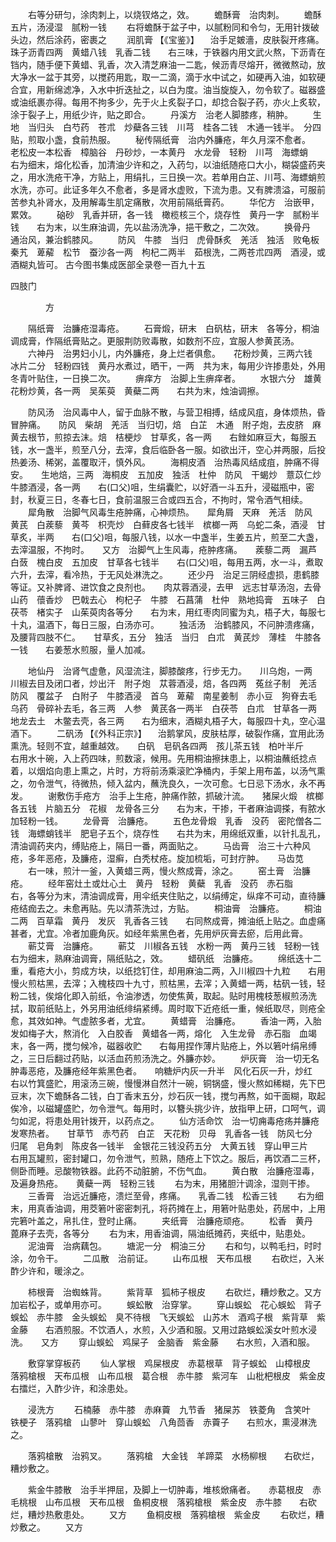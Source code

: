 <!-- { "loadSidebar": true } -->
　　右等分研匀，涂肉刺上，以烧钗烙之，效。
　　蟾酥膏　治肉刺。
　　蟾酥五片，汤浸湿　腻粉一钱
　　右将蟾酥于盆子中，以腻粉同和令匀，无用针拨破头边，然后涂药，密裹之
　　润肌膏 【《宝鉴》】 　治手足皴濇，皮肤裂开疼痛。　　珠子沥青四两　黄蜡八钱　乳香二钱　　右三味，于铁器内用文武火熬，下沥青在铛内，随手便下黄蜡、乳香，次入清芝麻油一二匙，候沥青尽熔开，微微熬动，放大净水一盆于其旁，以搅药用匙，取一二滴，滴于水中试之，如硬再入油，如软硬合宜，用新绵滤净，入水中折迭扯之，以白为度。油当旋旋入，勿令软了。磁器盛或油纸裹亦得。每用不拘多少，先于火上炙裂子口，却捻合裂子药，亦火上炙软，涂于裂子上，用纸少许，贴之即合。
　　丹溪方　治老人脚膝疼，稍肿。
　　生地　当归头　白芍药　苍朮　炒蘗各三钱　川芎　桂各二钱　木通一钱半。　分四贴，煎取小盏，食前热服。
　　秘传隔纸膏　治内外臁疮，年久月深不愈者。　　老松皮一本松香　樟脑谷　丹砂炒，一本黄丹　水龙骨　轻粉　川芎　海螵蛸　　右为细末，熔化松香，加清油少许和之，入药匀，以油纸随疮口大小，糊袋盛药夹之，用水洗疮干净，方贴上，用绢扎，三日换一次。若单用白芷、川芎、海螵蛸煎水洗，亦可。此证多年久不愈者，多是肾水虚败，下流为患。又有脾溃溢，可服前苦参丸补肾水，及用解毒生肌定痛散，次用前隔纸膏药。
　　华佗方　治嵌甲，累效。
　　硇砂　乳香并研，各一钱　橄榄核三个，烧存性　黄丹一字　腻粉半钱　　右为末，以生麻油调，先以盐汤洗净，挹干敷之，二次效。
　　换骨丹　通治风，兼治鹤膝风。
　　防风　牛膝　当归　虎骨酥炙　羌活　独活　败龟板　秦艽　萆薢　松节　蚕沙各一两　枸杞二两半　茹根洗，二两苍朮四两　酒浸，或酒糊丸皆可。
古今图书集成医部全录卷一百九十五

四肢门

　　　　方

　　隔纸膏　治臁疮湿毒疮。
　　石膏煅，研末　白矾枯，研末　各等分，桐油调成膏，作隔纸膏贴之。更服荆防败毒散，如数剂不应，宜服人参黄芪汤。
　　六神丹　治男妇小儿，内外臁疮，身上烂者俱愈。　　花粉炒黄，三两六钱　冰片二分　轻粉四钱　黄丹水煮过，晒干，一两　共为末，每用少许掺患处，外用冬青叶贴住，一日换二次。
　　痹痒方　治脚上生痹痒者。
　　水银六分　雄黄　花粉炒黄，各一两　吴茱萸　黄蘗二两　　右共为末，烛油调擦。

　　防风汤　治风毒中人，留于血脉不散，与营卫相搏，结成风疽，身体烦热，昏冒肿痛。　　防风　柴胡　羌活　当归切，焙　白芷　木通　附子炮，去皮脐　麻黄去根节，煎掠去沫。焙　桔梗炒　甘草炙，各一两　　右銼如麻豆大，每服五钱，水一盏半，煎至八分，去滓，食后临卧各一服。如欲出汗，空心并两服，后投热姜汤、稀粥，盖覆取汗，慎外风。
　　海桐皮酒　治热毒风结成疽，肿痛不得安。　　生地焙，三两　海桐皮　五加皮　独活　杜仲　防风　干蝎炒　薏苡仁炒　牛膝酒浸，各一两　　右(口父)咀，生绢囊贮，以好酒一斗五升，浸磁瓶中，密封，秋夏三日，冬春七日，食前温服三合或四五合，不拘时，常令酒气相续。
　　犀角散　治脚气风毒生疮肿痛，心神烦热。　　犀角屑　天麻　羌活　防风　黄芪　白蒺藜　黄芩　枳壳炒　白藓皮各七钱半　槟榔一两　乌蛇二条，酒浸　甘草炙，半两　　右(口父)咀，每服八钱，以水一中盏半，生姜五片，煎至二大盏，去滓温服，不拘时。　　又方　治脚气上生风毒，疮肿疼痛。　　蒺藜二两　漏芦　白蔹　槐白皮　五加皮　甘草各七钱半　　右(口父)咀，每用五两，水一斗，煮取六升，去滓，看冷热，于无风处淋洗之。
　　还少丹　治足三阴经虚损，患鹤膝等证。又补脾肾、进饮食之良剂也。　　肉苁蓉酒浸，去甲　远志甘草汤泡，去骨　山药　蘹香炒　巴戟去心　枸杞子　牛膝　石菖蒲　杜仲　熟地捣膏　五味子　白茯苓　楮实子　山茱萸肉各等分　　右为末，用红枣肉同蜜为丸，梧子大，每服七十丸，温酒下，每日三服，白汤亦可。
　　独活汤　治鹤膝风，不问肿溃疼痛，及腰背四肢不仁。　　甘草炙，五分　独活　当归　白朮　黄芪炒　薄桂　牛膝各一钱　　右姜葱水煎服，量人加减。

　　地仙丹　治肾气虚惫，风湿流注，脚膝酸疼，行步无力。　　川乌炮，一两　川椒去目及闭口者，炒出汗　附子炮　苁蓉酒浸，焙，各四两　菟丝子制　羌活　防风　覆盆子　白附子　牛膝酒浸　首乌　萆薢　南星姜制　赤小豆　狗脊去毛　乌药　骨碎补去毛，各三两　人参　黄芪各一两半　白茯苓　白朮　甘草各一两　地龙去土　木鳖去壳，各三两　　右为细末，酒糊丸梧子大，每服四十丸，空心温酒下。
　　二矾汤 【《外科正宗》】 　治鹅掌风，皮肤枯厚，破裂作痛，宜用此汤熏洗。轻则不宜，越重越效。　　白矾　皂矾各四两　孩儿茶五钱　柏叶半斤　　右用水十碗，入上药四味，煎数滚，候用。先用桐油擦抹患上，以桐油蘸纸捻点着，以烟焰向患上熏之，片时，方将前汤乘滚贮净桶内，手架上用布盖，以汤气熏之，勿令泄气，待微热，倾入盆内，蘸洗良久，一次可愈。七日忌下汤水，永不再发。
　　谢敷伤手疮方　治手上生疮，肿痛作脓，抓破汁流。　　猪屎火煅　槟榔各五钱　片脑五分　花椒　龙骨各三分　　右为末，干掺，干者麻油调搽，有脓水加轻粉一钱。
　　龙骨膏　治臁疮。
　　五色龙骨煅　乳香　没药　密陀僧各二钱　海螵蛸钱半　肥皂子五个，烧存性　　右共为末，用绵纸双重，以针扎乱孔，清油调药夹内，缚贴疮上，隔日一番，两面贴之。
　　马齿膏　治三十六种风疮，多年恶疮，及臁疮，湿癣，白秃杖疮。旋加梳垢，可封疔肿。　　马齿苋
　　右一味，煎汁一釜，入黄蜡三两，慢火熬成膏，涂之。
　　窑土膏　治臁疮。
　　经年窑灶土或灶心土　黄丹　轻粉　黄蘗　乳香　没药　赤石脂　　右，各等分为末，清油调成膏，用伞纸夹住贴之，以绢缚定，纵痒不可动，直待臁疮结痂去之。未愈再贴。先以清茶洗过，方贴。
　　桐油膏　治臁疮。
　　桐油二两　百草霜　黄丹　发灰　乳香各三钱　　右同熬成膏，摊油纸上贴之。血虚痛甚者，尤宜。冷者加鹿角灰。如经年紫黑色者，先用炉灰膏去瘀，后用此膏。
　　蕲艾膏　治臁疮。
　　蕲艾　川椒各五钱　水粉一两　黄丹三钱　轻粉一钱　　右为细末，熟麻油调膏，隔纸贴之，效。
　　蜡矾纸　治臁疮。
　　绵纸迭十二重，看疮大小，剪成方块，以纸捻钉住，却用麻油二两，入川椒四十九粒　　右用慢火煎枯黑，去滓；入槐枝四十九寸，煎枯黑，去滓；入黄蜡一两，枯矾一钱，轻粉二钱，俟熔化即入前纸，令油渗透，勿使焦黄，取起。贴时用槐枝葱椒煎汤洗拭，取前纸贴上，外另用油纸绯绢紧缚。周时取下近疮纸一重，候纸取尽，则疮全愈，其效如神。气虚脓多者，尤宜。
　　黄蜡膏　治臁疮。
　　香油一两，入胎发如梅子大，熬消化　入白胶香　黄蜡各一两，熔化　入生龙骨　赤石脂　血竭末，各一两，搅匀候冷，磁器收贮　　右每用捏作薄片贴疮上，外以箬叶绢帛缚之，三日后翻过药贴，以活血药煎汤洗之。外臁亦妙。
　　炉灰膏　治一切无名肿毒恶疮，及臁疮经年紫黑色者。　　响糖炉内灰一升半　风化石灰一升，炒红　　右以竹箕盛贮，用滚汤三碗，慢慢淋自然汁一碗，铜锅盛，慢火熬如稀糊，先下巴豆末，次下蟾酥各二钱，白丁香末五分，炒石灰一钱，搅匀再熬，如干面糊，取起俟冷，以磁罐盛贮，勿令泄气。每用时，以簪头挑少许，放指甲上研，口呵气，调匀如泥，将患处用针拨开，以药点之。
　　仙方活命饮　治一切痈毒疮疡并臁疮发寒热者。　　甘草节　赤芍药　白芷　天花粉　贝母　乳香各一钱　防风七分　归尾　皂角刺　陈皮各一钱半　金银花三钱没药五分　大黄五钱　穿山甲三片　　右用瓦罐煎，密封罐口，勿令泄气，煎熟，随疮上下饮之。服后，再饮酒二三杯，侧卧而睡。忌酸物铁器。此药不动脏腑，不伤气血。
　　黄白散　治臁疮湿毒，及遍身热疮。　　黄蘗一两　轻粉三钱
　　右为末，用猪胆汁调涂，湿则干掺。
　　三香膏　治远近臁疮，溃烂至骨，疼痛。　　乳香二钱　松香三钱
　　右为细末，用真香油调，用茭箬叶密密刺孔，将药摊在上，用箬叶贴患处，药居中，上用完箬叶盖之，帛扎住，登时止痛。
　　夹纸膏　治臁疮顽疮。
　　松香　黄丹　蓖麻子去壳，各等分
　　右为末，用香油调，隔油纸摊药，夹纸中，贴患处。
　　泥油膏　治病藕包。
　　塘泥一分　桐油三分
　　右和匀，以鸭毛扫，时时涂，勿令干。
　　二瓜散　治前证。
　　山布瓜根　天布瓜根
　　右砍烂，入米酢少许和，暖涂之。

　　柿根膏　治蜘蛛背。
　　紫背草　狐柿子根皮
　　右砍烂，糟炒敷之。又方加岩松子，或单用亦可。
　　蜈蚣散　治穿掌。
　　穿山蜈蚣　花心蜈蚣　背子蜈蚣　赤牛膝　金头蜈蚣　臭不待根　飞天蜈蚣　山苏木　酒鸡子根　紫背草　紫金藤　　右酒煎服。不饮酒人，水煎，入少酒和服。又用过路蜈蚣溪女叶煎水浸洗。　　又方
　　穿山蜈蚣　鸡屎子　金脑香　紫金藤　　右水煎，入酒和服。

　　敷穿掌穿板药
　　仙人掌根　鸡屎根皮　赤葛根草　背子蜈蚣　山樟根皮　落鸦槍根　天布瓜根　山布瓜根　葛合根　赤牛膝　紫河车　山枇杷根皮　紫金皮　　右擂烂，入酢少许，和涂患处。

　　浸洗方
　　石楠藤　赤牛膝　赤麻藚　九节香　猪屎苏　铁菱角　含笑叶　铁梗子　落鸦槍　山蓼叶　穿山蜈蚣　八角茴香　赤藚子　　右煎水，熏浸淋洗之。

　　落鸦槍散　治鸦叉。
　　落鸦槍　大金钱　羊蹄菜　水杨柳根　　右砍烂，糟炒敷之。

　　紫金牛膝散　治手半押屈，及脚上一切肿毒，堆核焮痛者。　　赤葛根皮　赤毛桃根　山布瓜根　天布瓜根　鱼桐皮根　落鸦槍根　紫金皮　赤牛膝　　右砍烂，糟炒热敷患处。
　　又方
　　鱼桐皮根　落鸦槍根　紫金皮
　　右砍烂，糟炒敷之。
　　又方
